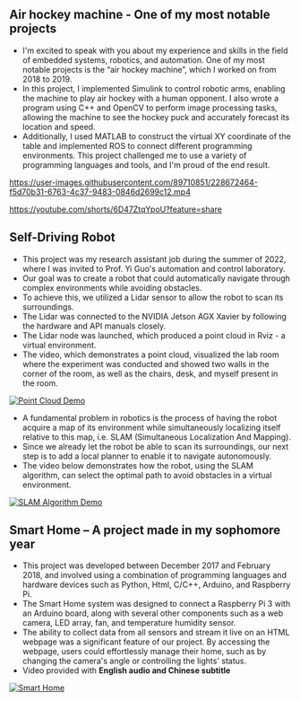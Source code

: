 ## Air hockey machine - One of my most notable projects
* I'm excited to speak with you about my experience and skills in the field of embedded systems, robotics, and automation. One of my most notable projects is the “air hockey machine”, which I worked on from 2018 to 2019.
* In this project, I implemented Simulink to control robotic arms, enabling the machine to play air hockey with a human opponent. I also wrote a program using C++ and OpenCV to perform image processing tasks, allowing the machine to see the hockey puck and accurately forecast its location and speed.
* Additionally, I used MATLAB to construct the virtual XY coordinate of the table and implemented ROS to connect different programming environments. This project challenged me to use a variety of programming languages and tools, and I'm proud of the end result.

https://user-images.githubusercontent.com/89710851/228672464-f5d70b31-6763-4c37-9483-0846d2699c12.mp4

https://youtube.com/shorts/6D47ZtqYpoU?feature=share

## Self-Driving Robot
* This project was my research assistant job during the summer of 2022, where I was invited to Prof. Yi Guo's automation and control laboratory. 
* Our goal was to create a robot that could automatically navigate through complex environments while avoiding obstacles. 
* To achieve this, we utilized a Lidar sensor to allow the robot to scan its surroundings.
* The Lidar was connected to the NVIDIA Jetson AGX Xavier by following the hardware and API manuals closely.
* The Lidar node was launched, which produced a point cloud in Rviz - a virtual environment. 
* The video, which demonstrates a point cloud, visualized the lab room where the experiment was conducted and showed two walls in the corner of the room, as well as the chairs, desk, and myself present in the room.

[![Point Cloud Demo](https://res.cloudinary.com/marcomontalbano/image/upload/v1680139292/video_to_markdown/images/youtube--89R5spgjHSs-c05b58ac6eb4c4700831b2b3070cd403.jpg)](https://www.youtube.com/watch?v=89R5spgjHSs&ab_channel=%E9%A1%8F%E9%8A%98%E5%AE%8F "Point Cloud Demo")

* A fundamental problem in robotics is the process of having the robot acquire a map of its environment while simultaneously localizing itself relative to this map, i.e. SLAM (Simultaneous Localization And Mapping).
* Since we already let the robot be able to scan its surroundings, our next step is to add a local planner to enable it to navigate autonomously. 
* The video below demonstrates how the robot, using the SLAM algorithm, can select the optimal path to avoid obstacles in a virtual environment.

[![SLAM Algorithm Demo](https://res.cloudinary.com/marcomontalbano/image/upload/v1680138736/video_to_markdown/images/youtube--DCRStm-qpKA-c05b58ac6eb4c4700831b2b3070cd403.jpg)](hhttps://www.youtube.com/watch?v=DCRStm-qpKA&ab_channel=%E9%A1%8F%E9%8A%98%E5%AE%8F "SLAM Algorithm Demo")

## Smart Home – A project made in my sophomore year
* This project was developed between December 2017 and February 2018, and involved using a combination of programming languages and hardware devices such as Python, Html, C/C++, Arduino, and Raspberry Pi. 
* The Smart Home system was designed to connect a Raspberry Pi 3 with an Arduino board, along with several other components such as a web camera, LED array, fan, and temperature humidity sensor. 
* The ability to collect data from all sensors and stream it live on an HTML webpage was a significant feature of our project. By accessing the webpage, users could effortlessly manage their home, such as by changing the camera's angle or controlling the lights' status.
* Video provided with **English audio and Chinese subtitle**

[![Smart Home](https://res.cloudinary.com/marcomontalbano/image/upload/v1680138395/video_to_markdown/images/youtube--HVhWwerSzkM-c05b58ac6eb4c4700831b2b3070cd403.jpg)](https://www.youtube.com/watch?v=HVhWwerSzkM&ab_channel=%E9%A1%8F%E9%8A%98%E5%AE%8F "Smart Home")
